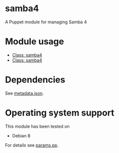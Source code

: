 # samba4

A Puppet module for managing Samba 4

# Module usage

* [Class: samba4](manifests/init.pp)
* [Class: samba4](manifests/server.pp)

# Dependencies

See [metadata.json](metadata.json).

# Operating system support

This module has been tested on

* Debian 8

For details see [params.pp](manifests/params.pp).
